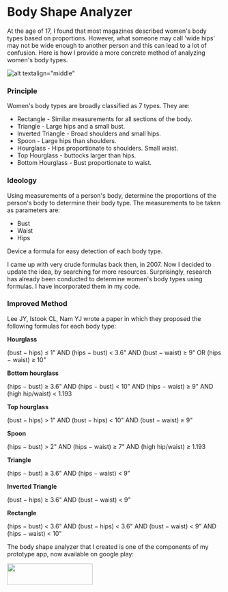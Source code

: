 # Body Shape Analyzer

At the age of 17, I found that most magazines described women's body types  based on proportions. However, what someone may call 'wide hips' may not be wide enough to another person and this can lead to a lot of confusion. Here is how I  provide a more concrete method of analyzing women's body types.

![alt text](http://vinslookbook.com/wp-content/uploads/2015/08/girl-1535859_1920-683x1024.jpg)align="middle"

<!-- wp:heading {"level":3} -->
<h3>Principle</h3>
<!-- /wp:heading -->

<!-- wp:paragraph -->
<p>Women's body types are broadly classified as 7 types. They are:</p>
<!-- /wp:paragraph -->

<!-- wp:list -->
<ul><li>Rectangle - Similar measurements for all sections of  the body.</li><li>Triangle - Large hips and a small bust.</li><li>Inverted Triangle - Broad shoulders and small hips.</li><li>Spoon - Large hips than shoulders.</li><li>Hourglass -  Hips proportionate to shoulders. Small waist.</li><li>Top Hourglass - buttocks larger than hips.</li><li>Bottom Hourglass - Bust proportionate to waist.</li></ul>
<!-- /wp:list -->

<!-- wp:heading {"level":3} -->
<h3>Ideology</h3>
<!-- /wp:heading -->

<!-- wp:paragraph -->
<p>Using measurements of a person's body, determine the proportions of the person's body to determine their body type. The measurements to be taken as parameters are: </p>
<!-- /wp:paragraph -->

<!-- wp:list -->
<ul><li>Bust</li><li>Waist</li><li>Hips</li></ul>
<!-- /wp:list -->

<!-- wp:paragraph -->
<p>Device a formula for easy detection of each body type. </p>
<!-- /wp:paragraph -->

<!-- wp:paragraph -->
<p>I came up with very crude formulas back then, in 2007. Now I decided to update the idea, by searching for more resources. Surprisingly, research has already been conducted to determine women's body types using formulas. I have incorporated them in my code.</p>
<!-- /wp:paragraph -->

<!-- wp:heading {"level":3} -->
<h3>Improved Method</h3>
<!-- /wp:heading -->

<!-- wp:paragraph -->
<p>Lee JY, Istook CL, Nam YJ wrote a paper in which they proposed the following formulas for each body type:</p>
<!-- /wp:paragraph -->

<!-- wp:paragraph -->
<p><strong>Hourglass </strong></p>
<!-- /wp:paragraph -->

<!-- wp:paragraph -->
<p>(bust − hips) ≤ 1" AND (hips − bust) &lt; 3.6" AND (bust − waist) ≥ 9" OR (hips − waist) ≥ 10"</p>
<!-- /wp:paragraph -->

<!-- wp:paragraph -->
<p><strong>Bottom hourglass </strong></p>
<!-- /wp:paragraph -->

<!-- wp:paragraph -->
<p>(hips − bust) ≥ 3.6" AND (hips − bust) &lt; 10" AND (hips − waist) ≥ 9" AND (high hip/waist) &lt; 1.193</p>
<!-- /wp:paragraph -->

<!-- wp:paragraph -->
<p><strong>Top hourglass </strong></p>
<!-- /wp:paragraph -->

<!-- wp:paragraph -->
<p>(bust − hips) &gt; 1" AND (bust − hips) &lt; 10" AND (bust − waist) ≥ 9"</p>
<!-- /wp:paragraph -->

<!-- wp:paragraph -->
<p><strong>Spoon </strong></p>
<!-- /wp:paragraph -->

<!-- wp:paragraph -->
<p>(hips − bust) &gt; 2" AND (hips − waist) ≥ 7" AND (high hip/waist) ≥ 1.193</p>
<!-- /wp:paragraph -->

<!-- wp:paragraph -->
<p><strong>Triangle </strong></p>
<!-- /wp:paragraph -->

<!-- wp:paragraph -->
<p>(hips − bust) ≥ 3.6" AND (hips − waist) &lt; 9"</p>
<!-- /wp:paragraph -->

<!-- wp:paragraph -->
<p><strong>Inverted Triangle </strong></p>
<!-- /wp:paragraph -->

<!-- wp:paragraph -->
<p>(bust − hips) ≥ 3.6" AND (bust − waist) &lt; 9"</p>
<!-- /wp:paragraph -->

<!-- wp:paragraph -->
<p><strong>Rectangle </strong></p>
<!-- /wp:paragraph -->

<!-- wp:paragraph -->
<p>(hips − bust) &lt; 3.6" AND (bust − hips) &lt; 3.6" AND (bust − waist) &lt; 9" AND (hips − waist) &lt; 10"</p>
<!-- /wp:paragraph -->

The body shape analyzer that I created is one of the components of my prototype app, now available on google play:

[<img src="https://encrypted-tbn0.gstatic.com/images?q=tbn%3AANd9GcSojpFFWqTqH_wHsjAwe--ZdKXrsSNZBDWNNz4qK8fYRX_wK0Wb&usqp=CAU" height="50" width="200" align="middle">](https://play.google.com/store/apps/details?id=com.vins.vinslookbook&hl=en)

